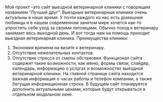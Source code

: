   Мой проект -это сайт выездной ветеринарной клиники с говорящим названием  ”Лучший друг”. Выездные ветеринарные клиники очень  актуальны в наше время.   У почти каждого из нас есть домашние любимцы и в нашем современном занятом мире хочется как-то упростить себе уход за своими питомцами. Обычно поход к ветеринару занимает весь выходной день. И вот тогда нам на помощь приходит выездная ветеринарная клиника.
Преимущества клиники:
1.	Экономия времени на визите к ветеринару.
2.	Отсутствие нежелательных контактов.
3.	Отсутствие стресса от смены обстановки.
  Функционал сайта содержит такие возможности, как меню,  формы связи, слайдер, календарь, информацию о услугах и возможностях выездной ветеринарной клиники. На главной странице сайта находится важная информация о часах работы и телефон компании, а также бегущая информационная строка. В будущем сайт планируется дополнить актуальными ценами, которые будут открываться в отдельном модальном окне. 
